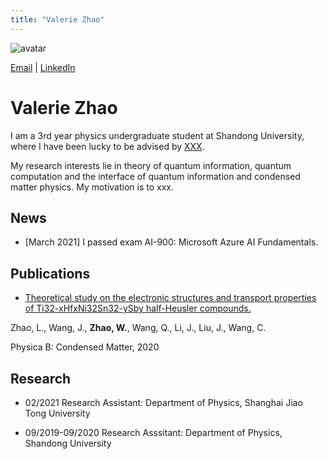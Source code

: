 ```yaml
---
title: "Valerie Zhao"
---
```


![avatar](https://raw.github.com/wy-go/WanbingZhao.github.io/main/wbzhao.jpg)

[Email](https://mail.google.com/mail/u/0/?fs=1&tf=cm&source=mailto&to=zhaowanbing911@gmail.com) \| [LinkedIn](https://www.linkedin.com/in/wbzhao/)

# Valerie Zhao

I am a 3rd year physics undergraduate student at Shandong University, where I have been lucky to be advised by [XXX](#).

My research interests lie in theory of quantum information, quantum computation and the interface of quantum information and condensed matter physics. My motivation is to xxx. 

## News

- [March 2021] I passed exam AI-900: Microsoft Azure AI Fundamentals.

## Publications

- [Theoretical study on the electronic structures and transport properties of Ti32-xHfxNi32Sn32-ySby half-Heusler compounds.](https://www.sciencedirect.com/science/article/abs/pii/S092145262030394X)

Zhao, L., Wang, J., **Zhao, W.**, Wang, Q., Li, J., Liu, J., Wang, C.

Physica B: Condensed Matter, 2020

## Research

- 02/2021 Research Assistant: Department of Physics, Shanghai Jiao Tong University

- 09/2019-09/2020 Research Asssitant: Department of Physics, Shandong University
